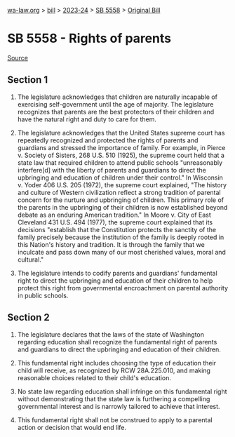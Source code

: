 [wa-law.org](/) > [bill](/bill/) > [2023-24](/bill/2023-24/) > [SB 5558](/bill/2023-24/sb/5558/) > [Original Bill](/bill/2023-24/sb/5558/1/)

# SB 5558 - Rights of parents

[Source](http://lawfilesext.leg.wa.gov/biennium/2023-24/Pdf/Bills/Senate%20Bills/5558.pdf)

## Section 1
1. The legislature acknowledges that children are naturally incapable of exercising self-government until the age of majority. The legislature recognizes that parents are the best protectors of their children and have the natural right and duty to care for them.

2. The legislature acknowledges that the United States supreme court has repeatedly recognized and protected the rights of parents and guardians and stressed the importance of family. For example, in Pierce v. Society of Sisters, 268 U.S. 510 (1925), the supreme court held that a state law that required children to attend public schools "unreasonably interfere[d] with the liberty of parents and guardians to direct the upbringing and education of children under their control." In Wisconsin v. Yoder 406 U.S. 205 (1972), the supreme court explained, "The history and culture of Western civilization reflect a strong tradition of parental concern for the nurture and upbringing of children. This primary role of the parents in the upbringing of their children is now established beyond debate as an enduring American tradition." In Moore v. City of East Cleveland 431 U.S. 494 (1977), the supreme court explained that its decisions "establish that the Constitution protects the sanctity of the family precisely because the institution of the family is deeply rooted in this Nation's history and tradition. It is through the family that we inculcate and pass down many of our most cherished values, moral and cultural."

3. The legislature intends to codify parents and guardians' fundamental right to direct the upbringing and education of their children to help protect this right from governmental encroachment on parental authority in public schools.

## Section 2
1. The legislature declares that the laws of the state of Washington regarding education shall recognize the fundamental right of parents and guardians to direct the upbringing and education of their children.

2. This fundamental right includes choosing the type of education their child will receive, as recognized by RCW 28A.225.010, and making reasonable choices related to their child's education.

3. No state law regarding education shall infringe on this fundamental right without demonstrating that the state law is furthering a compelling governmental interest and is narrowly tailored to achieve that interest.

4. This fundamental right shall not be construed to apply to a parental action or decision that would end life.
